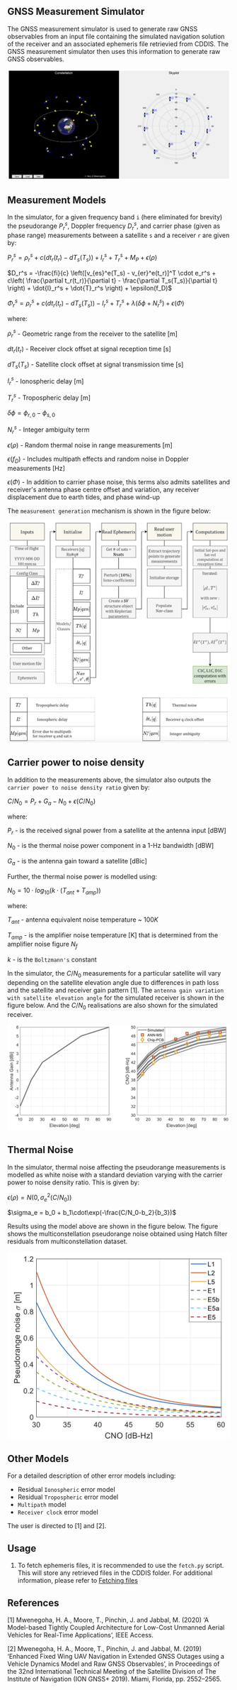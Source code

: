 ## GNSS Measurement Simulator
The GNSS measurement simulator is used to generate raw GNSS observables from an input file containing the simulated navigation solution of the receiver and an associated ephemeris file retrievied from CDDIS. The GNSS measurement simulator then uses this information to generate raw GNSS observables.

![GNSS measurement simulator](./matlab/docs/images/GNSS_measurement_simulator.png)

## Measurement Models

In the simulator, for a given frequency band `i` (here eliminated for brevity) the pseudorange $P_r^s$, Doppler frequency $D_r^s$, and carrier phase (given as phase range) measurements between a satellite `s` and a receiver `r` are given by:

$P_r^s = \rho_r^s + c(dt_r(t_r)-dT_s(T_s))+I_r^s + T_r^s + M_P + \epsilon(\rho)$

$D_r^s = -\frac{fi}{c} \left([v_{es}^e(T_s) - v_{er}^e(t_r)]^T \cdot e_r^s + c\left( \frac{\partial t_r(t_r)}{\partial t} - \frac{\partial T_s(T_s)}{\partial t} \right) + \dot{I}_r^s + \dot{T}_r^s \right)  + \epsilon(f_D)$

$\Phi_r^s = \rho_r^s + c(dt_r(t_r)-dT_s(T_s)) - I_r^s + T_r^s + \lambda (\delta\phi + N_r^s) +\epsilon(\Phi)$

where:

$\rho_r^s$ - Geometric range from the receiver to the satellite [m]

$dt_r(t_r)$ - Receiver clock offset at signal reception time [s]

$dT_s(T_s)$ - Satellite clock offset at signal transmission time [s]

$I_r^s$ - Ionospheric delay [m]

$T_r^s$ - Tropospheric delay [m]

$\delta\phi = \phi_{r,0} - \phi_{s,0}$ 

$N_r^s$ - Integer ambiguity term

$\epsilon(\rho)$ - Random thermal noise in range measurements [m]

$\epsilon(f_D)$ - Includes multipath effects and random noise in Doppler measurements [Hz]

$\epsilon(\Phi)$ - In addition to carrier phase noise, this terms also admits satellites and receiver's antenna phase centre offset and variation, any receiver  displacement due to earth tides, and phase wind-up

The `measurement generation` mechanism is shown in the figure below:

![GNSS measurement generation](./matlab/docs/images/GNSS_measurement_generation.png)

## Carrier power to noise density
In addition to the measurements above, the simulator also outputs the `carrier power to noise density ratio` given by:

$C/N_0 = P_r + G_a - N_0 + \epsilon(C/N_0)$

where:

$P_r$ - is the received signal power from a satellite at the antenna input [dBW]

$N_0$ - is the thermal noise power component in a 1-Hz bandwidth [dBW]

$G_a$ - is the antenna gain toward a satellite [dBic]

Further, the thermal noise power is modelled using:

$N_0 = 10\cdot log_{10}(k\cdot(T_{ant} + T_{amp}))$

where:

$T_{ant}$ - antenna equivalent noise temperature ~ $100 K$

$T_{amp}$ - is the amplifier noise temperature [K] that is determined from the amplifier noise figure $`N_f`$

$k$ -  is the `Boltzmann's` constant

In the simulator, the $C/N_0$ measurements for a particular satellite will vary depending on the satellite elevation angle due to differences in path loss and the satellite and receiver gain pattern [1]. The `antenna gain variation with satellite elevation angle` for the simulated receiver is shown in the figure below. And the $C/N_0$ realisations are also shown for the simulated receiver.

![CNO variation with satellite elevation](./matlab/docs/images/CNO_variation_with_elevation.png)

## Thermal Noise

In the simulator, thermal noise affecting the pseudorange measurements is modelled as white noise with a standard deviation varying with the carrier power to noise density ratio. This is given by:

$\epsilon(\rho) = N(0,\sigma_e^2(C/N_0))$

$\sigma_e = b_0 + b_1\cdot\exp(-\frac{C/N_0-b_2}{b_3})$

Results using the model above are shown in the figure below. The figure shows the multiconstellation pseudorange noise obtained using Hatch filter residuals from multiconstellation dataset.

![Multiconstellation pseudorange noise based on hatch filter residuals](./matlab/docs/images/Multiconstellation_pseudorange_based_on_hatch.png)

## Other Models

For a detailed description of other error models including: 
* Residual `Ionospheric` error model
* Residual `Tropospheric` error model 
* `Multipath` model
* `Receiver clock` error model

The user is directed to [1] and [2]. 

## Usage

1. To fetch ephemeris files, it is recommended to use the `fetch.py` script. This will store any retrieved files in the CDDIS folder. For additional information, please refer to [Fetching files](./matlab/CDDIS/README.md)

## References
[1] Mwenegoha, H. A., Moore, T., Pinchin, J. and Jabbal, M. (2020) ‘A Model-based
Tightly Coupled Architecture for Low-Cost Unmanned Aerial Vehicles for
Real-Time Applications’, IEEE Access.

[2] Mwenegoha, H. A., Moore, T., Pinchin, J. and Jabbal, M. (2019) ‘Enhanced Fixed
Wing UAV Navigation in Extended GNSS Outages using a Vehicle Dynamics
Model and Raw GNSS Observables’, in Proceedings of the 32nd International
Technical Meeting of the Satellite Division of The Institute of Navigation (ION
GNSS+ 2019). Miami, Florida, pp. 2552–2565.

